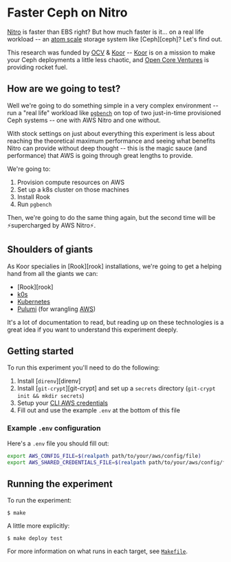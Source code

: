 # Faster Ceph on Nitro

[Nitro][aws-nitro] is faster than EBS right? But how much faster is it... on a real life workload -- an [atom scale][cern-ceph] storage system like [Ceph][ceph]? Let's find out.

This research was funded by [OCV][ocv] & [Koor][koor] -- [Koor][koor] is on a mission to make your Ceph deployments a little less chaotic, and [Open Core Ventures][ocv] is providing rocket fuel.

## How are we going to test?

Well we're going to do something simple in a very complex environment -- run a "real life" workload like [`pgbench`][pgbench] on top of two just-in-time provisioned Ceph systems -- one with AWS Nitro and one without.

With stock settings on just about everything this experiment is less about reaching the theoretical maximum performance and seeing what benefits Nitro can provide without deep thought -- this is the magic sauce (and performance) that AWS is going through great lengths to provide.

We're going to:

1. Provision compute resources on AWS
2. Set up a k8s cluster on those machines
3. Install Rook
4. Run `pgbench`

Then, we're going to do the same thing again, but the second time will be ⚡supercharged by AWS Nitro⚡.

## Shoulders of giants

As Koor specialies in [Rook][rook] installations, we're going to get a helping hand from all the giants we can:

- [Rook][rook]
- [k0s][k0s]
- [Kubernetes][k8s]
- [Pulumi][pulumi] (for wrangling [AWS][aws])

It's a lot of documentation to read, but reading up on these technologies is a great idea if you want to understand this experiment deeply.

## Getting started

To run this experiment you'll need to do the following:

1. Install [`direnv`][direnv]
2. Install [`git-crypt`][git-crypt] and set up a `secrets` directory (`git-crypt init && mkdir secrets`)
2. Setup your [CLI AWS credentials][aws-credentials]
3. Fill out and use the example `.env` at the bottom of this file

### Example `.env` configuration

Here's a `.env` file you should fill out:

```bash
export AWS_CONFIG_FILE=$(realpath path/to/your/aws/config/file)
export AWS_SHARED_CREDENTIALS_FILE=$(realpath path/to/your/aws/config/file)
```

## Running the experiment

To run the experiment:

```console
$ make
```

A little more explicitly:

```console
$ make deploy test
```

For more information on what runs in each target, see [`Makefile`](./Makefile).

[aws-nitro]: https://aws.amazon.com/ec2/nitro/
[cern-ceph]: https://www.youtube.com/watch?v=OopRMUYiY5E
[koor]: https://koor.tech
[k0s]: https://github.com/k0sproject/k0s
[k8s]: https://kubernetes.io
[ocv]: https://opencoreventures.com/
[aws-credentials]: https://docs.aws.amazon.com/cli/latest/userguide/cli-configure-files.html
[aws]: https://aws.amazon.com
[pulumi]: https://pulumi.com
[pgbench]: https://www.postgresql.org/docs/current/pgbench.html
